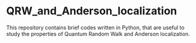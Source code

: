 # QRW_and_Anderson_localization
This repository contains brief codes written in Python, that are useful to study the properties of Quantum Random Walk and Anderson localization. 
